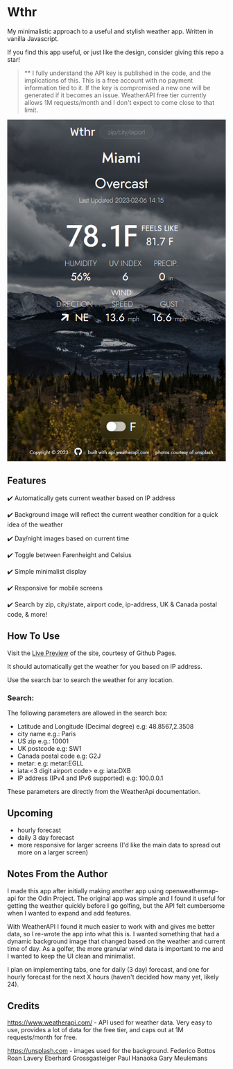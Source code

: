 # Wthr

My minimalistic approach to a useful and stylish weather app. Written in vanilla Javascript.

If you find this app useful, or just like the design, consider giving this repo a star!

> \*\* I fully understand the API key is published in the code, and the implications of this. This is a free account with no payment information tied to it. If the key is compromised a new one will be generated if it becomes an issue. WeatherAPI free tier currently allows 1M requests/month and I don't expect to come close to that limit.

![screenshot](./dist/assets/imgs/screen-shot.png)

## Features

✔️ Automatically gets current weather based on IP address

✔️ Background image will reflect the current weather condition for a quick idea of the weather

✔️ Day/night images based on current time

✔️ Toggle between Farenheight and Celsius

✔️ Simple minimalist display

✔️ Responsive for mobile screens

✔️ Search by zip, city/state, airport code, ip-address, UK & Canada postal code, & more!

## How To Use

Visit the [Live Preview](https://nronzel.github.io/Wthr/) of the site, courtesy of Github Pages.

It should automatically get the weather for you based on IP address.

Use the search bar to search the weather for any location.

### Search:

The following parameters are allowed in the search box:

- Latitude and Longitude (Decimal degree) e.g: 48.8567,2.3508
- city name e.g.: Paris
- US zip e.g.: 10001
- UK postcode e.g: SW1
- Canada postal code e.g: G2J
- metar:<metar code> e.g: metar:EGLL
- iata:<3 digit airport code> e.g: iata:DXB
- IP address (IPv4 and IPv6 supported) e.g: 100.0.0.1

These parameters are directly from the WeatherApi documentation.

## Upcoming

- hourly forecast
- daily 3 day forecast
- more responsive for larger screens (I'd like the main data to spread out more on a larger screen)

## Notes From the Author

I made this app after initially making another app using openweathermap-api for the Odin Project. The original app was simple and I found it useful for getting the weather quickly before I go golfing, but the API felt cumbersome when I wanted to expand and add features.

With WeatherAPI I found it much easier to work with and gives me better data, so I re-wrote the app into what this is. I wanted something that had a dynamic background image that changed based on the weather and current time of day. As a golfer, the more granular wind data is important to me and I wanted to keep the UI clean and minimalist.

I plan on implementing tabs, one for daily (3 day) forecast, and one for hourly forecast for the next X hours (haven't decided how many yet, likely 24).

## Credits

https://www.weatherapi.com/ - API used for weather data. Very easy to use, provides a lot of data for the free tier, and caps out at 1M requests/month for free.

https://unsplash.com - images used for the background.
Federico Bottos
Roan Lavery
Eberhard Grossgasteiger
Paul Hanaoka
Gary Meulemans
